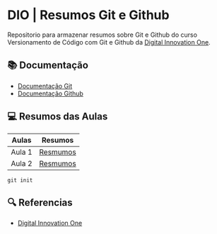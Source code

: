 
# DIO | Resumos Git e Github

Repositorio para armazenar resumos sobre Git e Github do curso Versionamento de Código com Git e Github da [Digital Innovation One](https://www.dio.me/).

## 📚 Documentação
  -  [Documentação Git](https://git-scm.com/doc)
  -  [Documentação Github](https://docs.github.com/pt)

## 💻 Resumos das Aulas
| Aulas | Resumos |
|-------|---------|
| Aula 1| [Resmumos]()|
| Aula 2| [Resmumos]()|

```
git init
```

## 🔍 Referencias
- [Digital Innovation One](https://www.dio.me/)